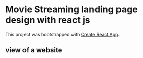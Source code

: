 # Movie Streaming landing page design with react js 

This project was bootstrapped with [Create React App](https://github.com/facebook/create-react-app).

## view of a website


